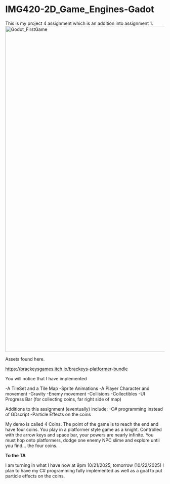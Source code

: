 # IMG420-2D_Game_Engines-Gadot
This is my project 4 assignment which is an addition into assignment 1.
<img width="1915" height="1031" alt="Godot_FirstGame" src="https://github.com/user-attachments/assets/3a31b46b-ca01-4714-938d-26f6ab69db5a" />

Assets found here.

https://brackeysgames.itch.io/brackeys-platformer-bundle

You will notice that I have implemented 

-A TileSet and a Tile Map
-Sprite Animations
-A Player Character and movement
-Gravity
-Enemy movement
-Collisions
-Collectibles
-UI Progress Bar (for collecting coins, far right side of map)


Additions to this assignment (eventually) include:
-C# programming instead of GDscript
-Particle Effects on the coins

My demo is called 4 Coins. The point of the game is to reach the end and have four coins.
You play in a platformer style game as a knight. 
Controlled with the arrow keys and space bar, your powers are nearly infinite.
You must hop onto platformers, dodge one enemy NPC slime and explore until you find... the four coins.

**To the TA**

I am turning in what I have now at 9pm 10/21/2025, tomorrow (10/22/2025) I plan to have my C# programming fully implemented as well as a goal to put particle effects on the coins.


